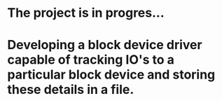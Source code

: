 # The project is in progres...
# Developing a block device driver capable of tracking IO's to a particular block device and storing these details in a file.
